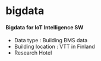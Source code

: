 # bigdata

#### Bigdata for IoT Intelligence SW
 - Data type : Building BMS data 
 - Building location : VTT in Finland
 - Research Hotel

